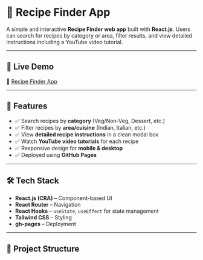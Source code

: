 # 🍳 Recipe Finder App  

A simple and interactive **Recipe Finder web app** built with **React.js**. Users can search for recipes by category or area, filter results, and view detailed instructions including a YouTube video tutorial.  

---

## 🚀 Live Demo  
🔗 [Recipe Finder App](https://chvajayreddy.github.io/recipereact/)  

---

## 📸 Features  
- ✅ Search recipes by **category** (Veg/Non-Veg, Dessert, etc.)  
- ✅ Filter recipes by **area/cuisine** (Indian, Italian, etc.)  
- ✅ View **detailed recipe instructions** in a clean modal box  
- ✅ Watch **YouTube video tutorials** for each recipe  
- ✅ Responsive design for **mobile & desktop**  
- ✅ Deployed using **GitHub Pages**  

---

## 🛠️ Tech Stack  
- **React.js (CRA)** – Component-based UI  
- **React Router** – Navigation  
- **React Hooks** – `useState`, `useEffect` for state management  
- **Tailwind CSS** – Styling  
- **gh-pages** – Deployment  

---

## 📂 Project Structure  
